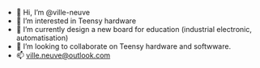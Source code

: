 - 👋 Hi, I’m @ville-neuve
- 👀 I’m interested in Teensy hardware
- 🌱 I’m currently design a new board for education (industrial electronic, automatisation)
- 💞️ I’m looking to collaborate on Teensy hardware and softwware.
- 📫 ville.neuve@outlook.com

<!---
ville-neuve/ville-neuve is a ✨ special ✨ repository because its `README.md` (this file) appears on your GitHub profile.
You can click the Preview link to take a look at your changes.
--->
